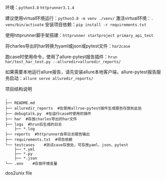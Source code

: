 环境：```python3.8``` ```httprunner3.1.4```

建议使用virtual环境运行：```python3.8 -m venv ./venv/```
激活virtual环境：```. venv/bin/activate```
安装项目依赖：```pip install -r requirements.txt```

使用httprunner脚手架搭建：```httprunner startproject primary_api_test```

将charles导出的har转换为yaml或json或pytest文件：```har2case```    

跑case时使用命令，使用了allure-pytest报告插件：```hrun har/test_har_test.py --alluredir=alluredir_reports/```

如果需要本地运行allure报告，请先安装allure本地客户端，allure-pytest报告服务启动：```allure serve alluredir_reports/```

项目结构说明
```
.
├── README.md
├── alluredir_reports  #在使用allrue-pytest插件生成报告存放到此处
├── debugtalk.py  #在运行case时使用的插件
├── har  #存放charles导出的har文件
├── logs  #hrun后生成的日志
    ├── *.log
├── reports  #httprunner自带日志报告输出
├── requirements.txt  #项目依赖
└── testcases    #测试case存放处，可存放yaml、json、pytest
    ├── *.yml
    ├── *.py
    ├── *.json
└── .env    #存放环境变量
```

dos2unix file